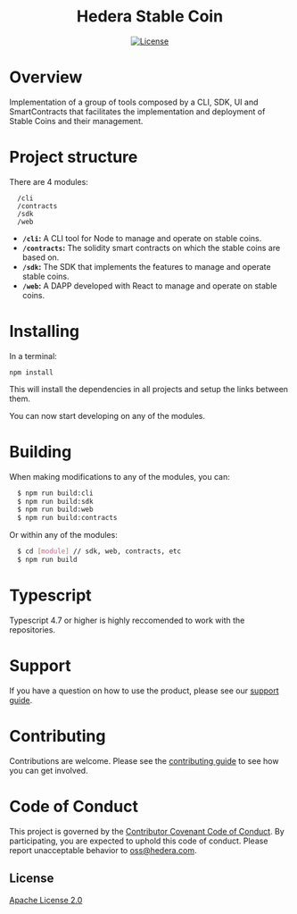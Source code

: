 <div align="center">

# Hedera Stable Coin

[![License](https://img.shields.io/badge/license-apache2-blue.svg)](LICENSE)

</div>


# Overview
Implementation of a group of tools composed by a CLI, SDK, UI and SmartContracts that facilitates the implementation and deployment of Stable Coins and their management.

# Project structure

There are 4 modules:
````
  /cli            
  /contracts    
  /sdk          
  /web          
````

- **`/cli`:** A CLI tool for Node to manage and operate on stable coins.
- **`/contracts`:** The solidity smart contracts on which the stable coins are based on.
- **`/sdk`:** The SDK that implements the features to manage and operate stable coins.
- **`/web`:** A DAPP developed with React to manage and operate on stable coins.

# Installing

In a terminal:

````
npm install
````
This will install the dependencies in all projects and setup the links between them.

You can now start developing on any of the modules.

# Building
When making modifications to any of the modules, you can:
````bash
  $ npm run build:cli
  $ npm run build:sdk
  $ npm run build:web
  $ npm run build:contracts
````

Or within any of the modules:
````bash
  $ cd [module] // sdk, web, contracts, etc
  $ npm run build
````


# Typescript

Typescript 4.7 or higher is highly reccomended to work with the repositories.


# Support

If you have a question on how to use the product, please see our
[support guide](https://github.com/hashgraph/.github/blob/main/SUPPORT.md).

# Contributing

Contributions are welcome. Please see the
[contributing guide](https://github.com/hashgraph/.github/blob/main/CONTRIBUTING.md)
to see how you can get involved.

# Code of Conduct

This project is governed by the
[Contributor Covenant Code of Conduct](https://github.com/hashgraph/.github/blob/main/CODE_OF_CONDUCT.md). By
participating, you are expected to uphold this code of conduct. Please report unacceptable behavior
to [oss@hedera.com](mailto:oss@hedera.com).

## License

[Apache License 2.0](LICENSE)
